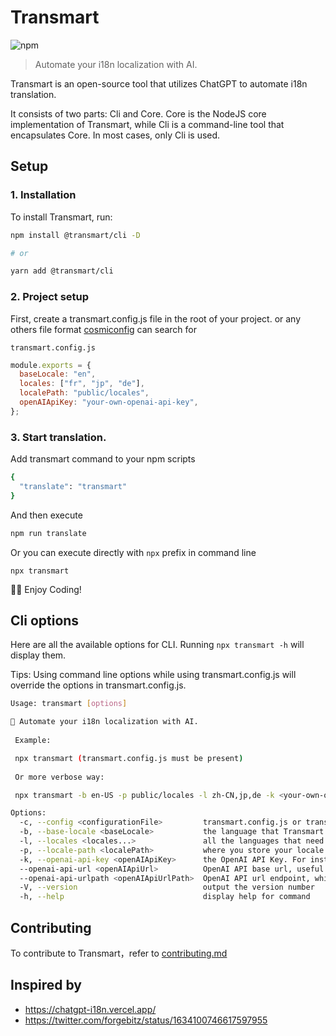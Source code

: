 # Transmart

![npm](https://img.shields.io/npm/v/@transmart/cli?style=flat-square)


> Automate your i18n localization with AI.


Transmart is an open-source tool that utilizes ChatGPT to automate i18n translation. 

It consists of two parts: Cli and Core. Core is the NodeJS core implementation of Transmart, while Cli is a command-line tool that encapsulates Core. In most cases, only Cli is used.

## Setup

### 1. Installation
To install Transmart, run:


```sh
npm install @transmart/cli -D

# or

yarn add @transmart/cli
```

### 2. Project setup

First, create a transmart.config.js file in the root of your project. or any others file format [cosmiconfig](https://www.npmjs.com/package/cosmiconfig?activeTab=readme) can search for

`transmart.config.js`

```js
module.exports = {
  baseLocale: "en",
  locales: ["fr", "jp", "de"],
  localePath: "public/locales",
  openAIApiKey: "your-own-openai-api-key",
};

```


### 3. Start translation.

Add transmart command to your npm scripts

```sh
{
  "translate": "transmart"
} 
```

And then execute

```sh
npm run translate
```

Or you can execute directly with `npx` prefix in command line

```
npx transmart
```

🎉🎉 Enjoy Coding! 

## Cli options

Here are all the available options for CLI.  Running `npx transmart -h` will display them.

Tips: Using command line options while using transmart.config.js will override the options in transmart.config.js.

```sh
Usage: transmart [options]

🚀 Automate your i18n localization with AI.
  
 Example: 

 npx transmart (transmart.config.js must be present)
  
 Or more verbose way: 

 npx transmart -b en-US -p public/locales -l zh-CN,jp,de -k <your-own-openai-api-key>

Options:
  -c, --config <configurationFile>         transmart.config.js or transmartrc.json whatever config file format which cosmiconfig supports
  -b, --base-locale <baseLocale>           the language that Transmart will use as a reference to translate other target languages
  -l, --locales <locales...>               all the languages that need to be translated (including baseLocale which is also acceptable)
  -p, --locale-path <localePath>           where you store your locale files
  -k, --openai-api-key <openAIApiKey>      the OpenAI API Key. For instructions on how to obtain a key, please refer to: https://gptforwork.com/setup/how-to-create-openai-api-key
  --openai-api-url <openAIApiUrl>          OpenAI API base url, useful when using proxy
  --openai-api-urlpath <openAIApiUrlPath>  OpenAI API url endpoint, which is useful when using proxy
  -V, --version                            output the version number
  -h, --help                               display help for command
```



## Contributing

To contribute to Transmart，refer to [contributing.md](./CONTRIBUTING.md)



## Inspired by

- https://chatgpt-i18n.vercel.app/
- https://twitter.com/forgebitz/status/1634100746617597955

